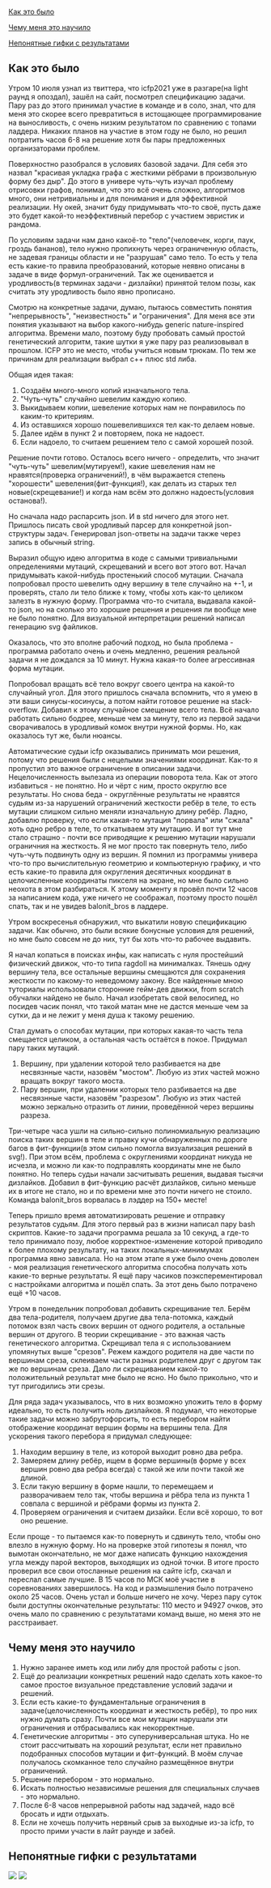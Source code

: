<!-- toc --> 
 [Как это было](#как-это-было)
 
 [Чему меня это научило](#чему-меня-это-научило)
 
 [Непонятные гифки с результатами](#непонятные-гифки-с-результатами)
<!-- toc -->

## Как это было
Утром 10 июля узнал из твиттера, что icfp2021 уже в разгаре(на light раунд я опоздал), зашёл на сайт, посмотрел спецификацию задачи. Пару раз до этого принимал участие в команде и в соло, знал, что для меня это скорее всего превратиться в истощающее программирование на выносливость, с очень низким результатом по сравнению с топами ладдера. Никаких планов на участие в этом году не было, но решил потратить часов 6-8 на решение хотя бы пары предложенных организаторами проблем.

Поверхностно разобрался в условиях базовой задачи. Для себя это назвал "красивая укладка графа с жесткими рёбрами в произвольную форму без дыр". До этого в универе чуть-чуть изучал проблему отрисовки графов, понимал, что это всё очень сложно, алгоритмов много, они нетривиальны и для понимания и для эффективной реализации. Ну окей, значит буду придумывать что-то своё, пусть даже это будет какой-то неэффективный перебор с участием эвристик и рандома.

По условиям задачи нам дано какоё-то "тело"(человечек, корги, паук, гроздь бананов), тело нужно пропихнуть через ограниченную область, не задевая границы области и не "разрушая" само тело. То есть у тела есть какие-то правила преобразований, которые неявно описаны в задаче в виде формул-ограничений. Так же оценивается и уродливость(в терминах задачи - дизлайки) принятой телом позы, как считать эту уродливость было явно прописано.

Смотрю на конкретные задачи, думаю, пытаюсь совместить понятия "непрерывность", "неизвестность" и "ограничения". Для меня все эти понятия указывают на выбор какого-нибудь generic nature-inspired алгоритма. Времени мало, поэтому буду пробовать самый простой генетический алгоритм, такие шутки я уже пару раз реализовывал в прошлом. ICFP это не место, чтобы учиться новым трюкам. По тем же причинам для реализации выбрал c++ плюс std либа.

Общая идея такая:
1. Создаём много-много копий изначального тела.
2. "Чуть-чуть" случайно шевелим каждую копию.
3. Выкидываем копии, шевеление которых нам не понравилось по каким-то критериям.
4. Из оставшихся хорошо пошевелившихся тел как-то делаем новые.
5. Далее идём в пункт 2 и повторяем, пока не надоест.
6. Если надоело, то считаем решением тело с самой хорошей позой.

Решение почти готово. Осталось всего ничего - определить, что значит "чуть-чуть" шевелим(мутируем!), какие шевеления нам не нравятся(проверка ограничений!), в чём выражается степень "хорошести" шевеления(фит-функция!), как делать из старых тел новые(скрещевание!) и когда нам всём это должно надоесть(условия останова!).

Но сначала надо распарсить json. И в std ничего для этого нет. Пришлось писать свой уродливый парсер для конкретной json-структуры задач. Генерировал json-ответы на задачи также через запись в обычный string.

Выразил общую идею алгоритма в коде с самыми тривиальными определениями мутаций, скрещеваний и всего вот этого вот. Начал придумывать какой-нибудь простенький способ мутации. Сначала попробовал просто шевелить одну вершину в теле случайно на +-1, и проверять, стало ли тело ближе к тому, чтобы хоть как-то целиком залезть в нужную форму. Программа что-то считала, выдавала какой-то json, но на сколько это хорошие решения и решения ли вообще мне не было понятно. Для визуальной интерпретации решений написал генерацию svg файликов.

Оказалось, что это вполне рабочий подход, но была проблема - программа работало очень и очень медленно, решения реальной задачи я не дождался за 10 минут. Нужна какая-то более агрессивная форма мутации.

Попробовал вращать всё тело вокруг своего центра на какой-то случайный угол. Для этого пришлось сначала вспомнить, что я умею в эти ваши синусы-косинусы, а потом найти готовое решение на stack-overflow. Добавил к этому случайное смещение всего тела. Всё начало работать сильно бодрее, меньше чем за минуту, тело из первой задачи сворачивалось в уродливый комок внутри нужной формы. Но, как оказалось тут же, были нюансы.

Автоматические судьи icfp оказывались принимать мои решения, потому что решения были с нецелыми значениями координат. Как-то я пропустил это важное ограничение в описании задачи. Нецелочисленность вылезала из операции поворота тела. Как от этого избавиться - не понятно. Но и чёрт с ним, просто округлю все результаты. Но снова беда - округлённые результаты не нравятся судьям из-за нарушений ограничений жесткости ребёр в теле, то есть мутации слишком сильно меняли изначальную длину ребёр. Ладно, добавлю проверку, что если какая-то мутация "порвала" или "сжала" хоть одно ребро в теле, то откатываем эту мутацию. И вот тут мне стало страшно - почти все приводящие к решению мутации нарушали ограничния на жесткость. Я не мог просто так повернуть тело, либо чуть-чуть подвинуть одну из вершин. Я помнил из программы универа что-то про вычислительную геометрию и компьютерную графику, и что есть какие-то правила для округления десятичных координат в целочисленные координаты пикселя на экране, но мне было сильно неохота в этом разбираться. К этому моменту я провёл почти 12 часов за написанием кода, уже ничего не соображал, поэтому просто пошёл спать, так и не увидев balonit_bros в ладдере.

Утром воскресенья обнаружил, что выкатили новую спецификацию задачи. Как обычно, это были всякие бонусные условия для решений, но мне было совсем не до них, тут бы хоть что-то рабочее выдавить. 

Я начал копаться в поисках инфы, как написать с нуля простейший физический движок, что-то типа ragdoll на минималках. Тянешь одну вершину тела, все остальные вершины смещаются для сохранения жесткости по какому-то неведомому закону. Все найденные мною туториалы использовали сторонние гейм-дев движки, from scratch обучалки найдено не было. Начал изобретать свой велосипед, но посидев часик понял, что такой матан мне не дастся меньше чем за сутки, да и не лежит у меня душа к такому решению.

Стал думать о способах мутации, при которых какая-то часть тела смещается целиком, а остальная часть остаётся в покое. Придумал пару таких мутаций.
1. Вершину, при удалении которой тело разбивается на две несвязнные части, назовём "мостом". Любую из этих частей можно вращать вокруг такого моста.
2. Пару вершин, при удалении которых тело разбивается на две несвязнные части, назовём "разрезом". Любую из этих частей можно зеркально отразить от линии, проведённой через вершины разреза.

Три-четыре часа ушли на сильно-сильно полиномиальную реализацию поиска таких вершин в теле и правку кучи обнаруженных по дороге багов в фит-функции(в этом сильно помогла визуализация решений в svg!). При этом всём, проблема с округлениями координат никуда не исчезла, и можно ли как-то подправлять координаты мне не было понятно. Но теперь судьи начали засчитывать решения, выдавая тысячи дизлайков. Добавил в фит-функцию расчёт дизлайков, сильно меньше их в итоге не стало, но и по времени мне это почти ничего не стоило. Команда balonit_bros ворвалась в лэддер на 150+ месте!  

Теперь пришло время автоматизировать решение и отправку результатов судьям. Для этого первый раз в жизни написал пару bash скриптов. Какие-то задачи программа решала за 10 секунд, а где-то тело принимало позу, любое корректное-изменение которой приводило к более плохому результату, на таких локальных-минимумах программа явно зависала. Но на этом этапе я уже было очень доволен - моя реализация генетического алгоритма способна получать хоть какие-то верные результаты. Я ещё пару часиков поэксперементировал с настройками алгоритма и пошёл спать. За этот день было потрачено ещё +10 часов.

Утром в понедельник попробовал добавить скрещивание тел. Берём два тела-родителя, получаем другие два тела-потомка, каждый потомок взял часть своих вершин от одного родителя, а остальные вершин от другого. В теории скрещивание - это важная часть генетического алгоритма. Скрещивал тела я с использованием упомянутых выше "срезов". Режем каждого родителя на две части по вершинам среза, склеиваем части разных родителем друг с другом так же по вершинам среза. Дало ли скрещиванием какой-то положительный результат мне было не ясно. Но было прикольно, что и тут пригодились эти срезы.

Для ряда задач указывалось, что в них возможно уложить тело в форму идеально, то есть получить ноль дизлайков. Я подумал, что некоторые такие задачи можно забрутофорсить, то есть перебором найти отображение координат вершин формы на вершины тела. Для ускорения такого перебора я придумал следующее:
1. Находим вершину в теле, из которой выходит ровно два ребра.
2. Замеряем длину ребёр, ищем в форме вершины(в форме у всех вершин ровно два ребра всегда) с такой же или почти такой же длиной.
3. Если такую вершину в форме нашли, то перемещаем и разворачиваем тело так, чтобы вершина и рёбра тела из пункта 1 совпала с вершиной и рёбрами формы из пункта 2.
4. Проверяем ограничения и считаем дизайки. Если всё хорошо, то вот оно решение.

Если проще - то пытаемся как-то повернуть и сдвинуть тело, чтобы оно влезло в нужную форму. 
Но на проверке этой гипотезы я понял, что вымотан окончательно, не мог даже написать функцию нахождения угла между парой векторов, выходящих из одной точки. В итоге просто проверил все свои отосланные решения на сайте icfp, скачал и переслал самые лучшие. В 15 часов по МСК моё участие в соревнованиях завершилось. На код и размышления было потрачено около 25 часов. Очень устал и больше ничего не хочу. Через пару суток были доступны окончательные результаты: 110 место и 94927 очков, это очень мало по сравнению с результатами команд выше, но меня это не расстраивает.

## Чему меня это научило
1. Нужно заранее иметь код или либу для простой работы с json.
2. Ещё до реализации конкретных решений надо сделать хоть какое-то самое простое визуальное представление условий задачи и решений.
3. Если есть какие-то фундаментальные ограничения в задаче(целочисленность координат и жесткость ребёр), то про них нужно думать сразу. Почти все мои мутации нарушали эти ограничения и отбрасывались как некорректные.
4. Генетические алгоритмы - это суперуниверсальная штука. Но не стоит рассчитывать на хороший результат, если нет правильно подобранных способов мутации и фит-функций. В моём случае получалось скомканное тело случайно размещённое внутри ограничений.
5. Решение перебором - это нормально.
6. Искать полностью независимые решения для специальных случаев - это нормально.
7. После 6-8 часов непрерывной работы над задачей, надо всё бросать и идти отдыхать.
8. Если не хочешь получить нервный срыв за выходные из-за icfp, то просто прими участи в лайт раунде и забей.

## Непонятные гифки с результатами
<img src="https://github.com/baboikus/icfp2021/blob/main/example1.gif">
<img src="https://github.com/baboikus/icfp2021/blob/main/example2.gif">

